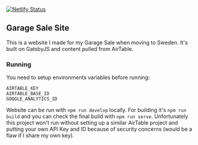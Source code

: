 [![Netlify Status](https://api.netlify.com/api/v1/badges/472f8eac-824d-43a1-ae71-e269b5806bff/deploy-status)](https://app.netlify.com/sites/garage-sale/deploys)

## Garage Sale Site

This is a website I made for my Garage Sale when moving to Sweden.
It's built on GatsbyJS and content pulled from AirTable.


### Running

You need to setup environments variables before running:
```
AIRTABLE_KEY
AIRTABLE_BASE_ID
GOOGLE_ANALYTICS_ID
```

Website can be run with `npm run develop` locally. For building it's `npm run build` and you can check the final build with `npm run serve`.
Unfortunately this project won't run without setting up a similar AirTable project and putting your own API Key and ID because of security concerns (would be a flaw if I share my own key).
